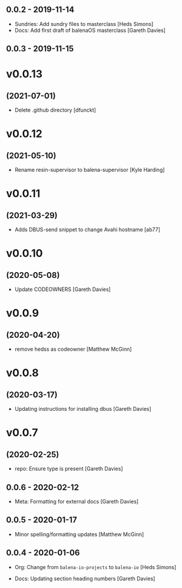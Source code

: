 ## 0.0.2 - 2019-11-14

* Sundries: Add sundry files to masterclass [Heds Simons]
* Docs: Add first draft of balenaOS masterclass [Gareth Davies]

## 0.0.3 - 2019-11-15

# v0.0.13
## (2021-07-01)

* Delete .github directory [dfunckt]

# v0.0.12
## (2021-05-10)

* Rename resin-supervisor to balena-supervisor [Kyle Harding]

# v0.0.11
## (2021-03-29)

* Adds DBUS-send snippet to change Avahi hostname [ab77]

# v0.0.10
## (2020-05-08)

* Update CODEOWNERS [Gareth Davies]

# v0.0.9
## (2020-04-20)

* remove hedss as codeowner [Matthew McGinn]

# v0.0.8
## (2020-03-17)

* Updating instructions for installing dbus [Gareth Davies]

# v0.0.7
## (2020-02-25)

* repo: Ensure type is present [Gareth Davies]

## 0.0.6 - 2020-02-12

* Meta: Formatting for external docs [Gareth Davies]

## 0.0.5 - 2020-01-17

* Minor spelling/formatting updates [Matthew McGinn]

## 0.0.4 - 2020-01-06

* Org: Change from `balena-io-projects` to `balena-io` [Heds Simons]

* Docs: Updating section heading numbers [Gareth Davies]
